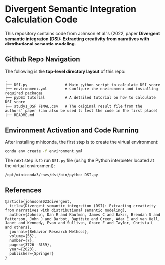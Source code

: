 # Divergent Semantic Integration Calculation Code
This repository contains code from Johnson et al.'s (2022) paper **Divergent semantic integration (DSI): Extracting creativity from narratives with distributional semantic modeling**.

## Github Repo Navigation
The following is the **top-level directory layout** of this repo:

    .
    ├── DSI.py                 # Main python script to calculate DSI score
    ├── environment.yml        # Configure the environment and installing required packages
    ├── pyDSI tutorial         # A detailed tutorial on how to calculate DSI score
    ├── study1_OSF FINAL.csv   # The original result file from the authors' paper (can also be used to test the code in the first place)
    ├── README.md

## Environment Activation and Code Running
After installing miniconda, the first step is to create the virtual environment: 
```bash
conda env create -f environment.yml
```

The next step is to run `DSI.py` file (using the Python interpreter located at the virtual environment):
```bash
/opt/miniconda3/envs/dsi/bin/python DSI.py 
```

## References
```
@article{johnson2023divergent,
  title={Divergent semantic integration (DSI): Extracting creativity from narratives with distributional semantic modeling},
  author={Johnson, Dan R and Kaufman, James C and Baker, Brendan S and Patterson, John D and Barbot, Baptiste and Green, Adam E and van Hell, Janet and Kennedy, Evan and Sullivan, Grace F and Taylor, Christa L and others},
  journal={Behavior Research Methods},
  volume={55},
  number={7},
  pages={3726--3759},
  year={2023},
  publisher={Springer}
}
```
